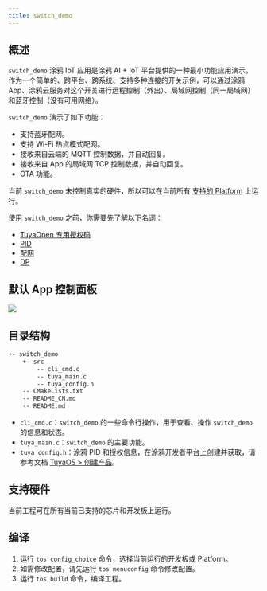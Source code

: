 ```yaml
---
title: switch_demo
---
```


## 概述

`switch_demo` 涂鸦 IoT 应用是涂鸦 AI + IoT 平台提供的一种最小功能应用演示。作为一个简单的、跨平台、跨系统、支持多种连接的开关示例，可以通过涂鸦 App、涂鸦云服务对这个开关进行远程控制（外出）、局域网控制（同一局域网）和蓝牙控制（没有可用网络）。

`switch_demo` 演示了如下功能：
- 支持蓝牙配网。
- 支持 Wi-Fi 热点模式配网。
- 接收来自云端的 MQTT 控制数据，并自动回复。
- 接收来自 App 的局域网 TCP 控制数据，并自动回复。
- OTA 功能。

当前 `switch_demo` 未控制真实的硬件，所以可以在当前所有 [支持的 Platform](../../about-tuyaopen.md#支持-platform) 上运行。

使用 `switch_demo` 之前，你需要先了解以下名词：
- [TuyaOpen 专用授权码](../../quick-start/index.md#tuyaopen-专用授权码)
- [PID](../../quick-start/index.md#pid)
- [配网](../../quick-start/device-network-configuration.md)
- [DP](../../applications/index.md#dp)

## 默认 App 控制面板

![](https://images.tuyacn.com/fe-static/docs/img/0e155d73-1042-4d9f-8886-024d89ad16b2.png) 


## 目录结构

```sh
+- switch_demo
    +- src
        -- cli_cmd.c
        -- tuya_main.c
        -- tuya_config.h
    -- CMakeLists.txt
    -- README_CN.md
    -- README.md
```

- `cli_cmd.c`：`switch_demo` 的一些命令行操作，用于查看、操作 `switch_demo` 的信息和状态。
- `tuya_main.c`：`switch_demo` 的主要功能。
- `tuya_config.h`：涂鸦 PID 和授权信息，在涂鸦开发者平台上创建并获取，请参考文档 [TuyaOS > 创建产品](https://developer.tuya.com/cn/docs/iot-device-dev/application-creation?id=Kbxw7ket3aujc)。

## 支持硬件

当前工程可在所有当前已支持的芯片和开发板上运行。

## 编译

1. 运行 `tos config_choice` 命令，选择当前运行的开发板或 Platform。
2. 如需修改配置，请先运行 `tos menuconfig` 命令修改配置。
3. 运行 `tos build` 命令，编译工程。
